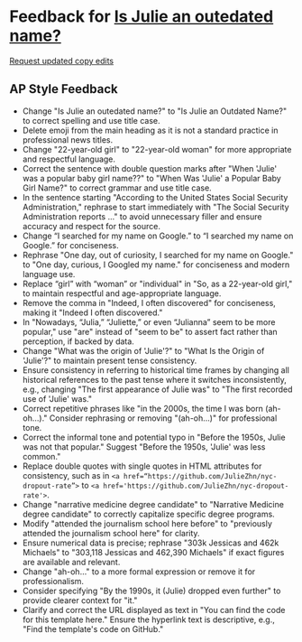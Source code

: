 # Feedback for [Is Julie an outedated name?](https://juliezhn.github.io/julie-name/)

[Request updated copy edits](https://github.com/jsoma/data-studio-projects-2024/issues/new/choose)

## AP Style Feedback

- Change "Is Julie an outedated name?" to "Is Julie an Outdated Name?" to correct spelling and use title case.
- Delete emoji from the main heading as it is not a standard practice in professional news titles.
- Change "22-year-old girl" to "22-year-old woman" for more appropriate and respectful language.
- Correct the sentence with double question marks after "When 'Julie' was a popular baby girl name??" to "When Was 'Julie' a Popular Baby Girl Name?" to correct grammar and use title case.
- In the sentence starting "According to the United States Social Security Administration," rephrase to start immediately with "The Social Security Administration reports ..." to avoid unnecessary filler and ensure accuracy and respect for the source.
- Change “I searched for my name on Google.” to “I searched my name on Google.” for conciseness.
- Rephrase "One day, out of curiosity, I searched for my name on Google." to "One day, curious, I Googled my name." for conciseness and modern language use.
- Replace “girl” with “woman” or "individual" in "So, as a 22-year-old girl," to maintain respectful and age-appropriate language.
- Remove the comma in "Indeed, I often discovered" for conciseness, making it "Indeed I often discovered."
- In "Nowadays, “Julia,” “Juliette,” or even “Julianna” seem to be more popular," use "are" instead of "seem to be" to assert fact rather than perception, if backed by data.
- Change "What was the origin of 'Julie'?" to "What Is the Origin of 'Julie'?" to maintain present tense consistency.
- Ensure consistency in referring to historical time frames by changing all historical references to the past tense where it switches inconsistently, e.g., changing "The first appearance of Julie was" to "The first recorded use of 'Julie' was."
- Correct repetitive phrases like "in the 2000s, the time I was born (ah-oh…)." Consider rephrasing or removing "(ah-oh…)" for professional tone.
- Correct the informal tone and potential typo in "Before the 1950s, Julie was not that popular." Suggest "Before the 1950s, 'Julie' was less common."
- Replace double quotes with single quotes in HTML attributes for consistency, such as in `<a href=“https://github.com/JulieZhn/nyc-dropout-rate”>` to `<a href='https://github.com/JulieZhn/nyc-dropout-rate'>`.
- Change "narrative medicine degree candidate" to "Narrative Medicine degree candidate" to correctly capitalize specific degree programs.
- Modify "attended the journalism school here before" to "previously attended the journalism school here" for clarity.
- Ensure numerical data is precise; rephrase "303k Jessicas and 462k Michaels" to "303,118 Jessicas and 462,390 Michaels" if exact figures are available and relevant.
- Change "ah-oh…" to a more formal expression or remove it for professionalism.
- Consider specifying "By the 1990s, it (Julie) dropped even further" to provide clearer context for "it."
- Clarify and correct the URL displayed as text in "You can find the code for this template here." Ensure the hyperlink text is descriptive, e.g., "Find the template's code on GitHub."